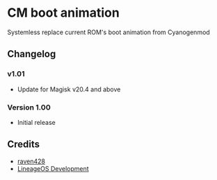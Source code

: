 # CM boot animation
Systemless replace current ROM's boot animation from Cyanogenmod

## Changelog

### v1.01
- Update for Magisk v20.4 and above

### Version 1.00
- Initial release

## Credits
- [raven428](https://github.com/raven428)
- [LineageOS Development](https://github.com/LineageOS)
